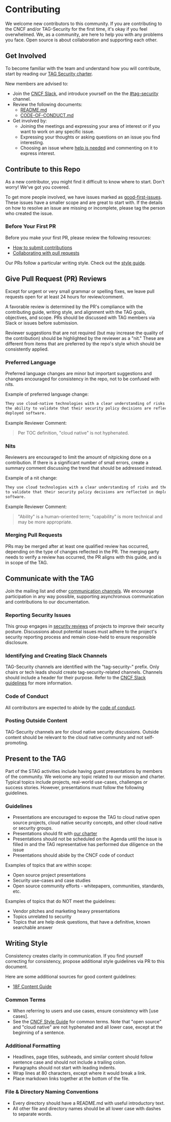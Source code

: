 # Contributing

We welcome new contributors to this community. If you are contributing to the
CNCF and/or TAG-Security for the first time, it's okay if you feel overwhelmed.
We, as a community, are here to help you with any problems you face. Open
source is about collaboration and supporting each other.

## Get Involved

To become familiar with the team and understand how you will contribute, start
by reading our [TAG Security charter].

New members are advised to:

- Join the [CNCF Slack], and introduce yourself on the the [#tag-security]
  channel.
- Review the following documents:
  - [README.md]
  - [CODE-OF-CONDUCT.md]
- Get involved by:
  - Joining the meetings and expressing your area of interest or if you want to
    work on any specific issue.
  - Expressing your thoughts or asking questions on an issue you find
    interesting.
  - Choosing an issue where [help is needed] and commenting on it to express
    interest.

## Contribute to this Repo

As a new contributor, you might find it difficult to know where to start. Don't
worry! We've got you covered.

To get more people involved, we have issues marked as [good-first-issues].
These issues have a smaller scope and are great to start with. If the details
on how to resolve an issue are missing or incomplete, please tag the person who
created the issue.

### Before Your First PR

Before you make your first PR, please review the following resources:

- [How to submit contributions]
- [Collaborating with pull requests]

Our PRs follow a particular writing style. Check out the [style guide].

## Give Pull Request (PR) Reviews

Except for urgent or very small grammar or spelling fixes, we leave pull
requests open for at least 24 hours for review/comment.

A favorable review is determined by the PR's compliance with the contributing
guide, writing style, and alignment with the TAG goals, objectives, and scope.
PRs should be discussed with TAG members via Slack or issues before submission.

Reviewer suggestions that are not required (but may increase the quality of the
contribution) should be highlighted by the reviewer as a "nit." These are
different from items that are preferred by the repo's style which should be
consistently applied.

### Preferred Language

Preferred language changes are minor but important suggestions and changes
encouraged for consistency in the repo, not to be confused with nits.

Example of preferred language change:

```markdown
They use cloud-native technologies with a clear understanding of risks and
the ability to validate that their security policy decisions are reflected in
deployed software.
```

Example Reviewer Comment:

> Per TOC definition, "cloud native" is not hyphenated.

### Nits

Reviewers are encouraged to limit the amount of nitpicking done on a
contribution. If there is a significant number of small errors, create a
summary comment discussing the trend that should be addressed instead.

Example of a nit change:

```markdown
They use cloud technologies with a clear understanding of risks and the ability
to validate that their security policy decisions are reflected in deployed
software.
```

Example Reviewer Comment:

> "Ability" is a human-oriented term; "capability" is more technical and may
  be more appropriate.

### Merging Pull Requests

PRs may be merged after at least one qualified review has occurred, depending
on the type of changes reflected in the PR. The merging party needs to verify a
review has occurred, the PR aligns with this guide, and is in scope of the TAG.

## Communicate with the TAG

Join the mailing list and other [communication channels]. We encourage
participation in any way possible, supporting asynchronous communication and
contributions to our documentation.

### Reporting Security Issues

This group engages in [security reviews] of projects to improve their security
posture. Discussions about potential issues must adhere to the project's
security reporting process and remain close-held to ensure responsible
disclosure.

### Identifying and Creating Slack Channels

TAG-Security channels are identified with the "tag-security-" prefix. Only
chairs or tech leads should create tag-security-related channels. Channels
should include a header for their purpose. Refer to the [CNCF Slack guidelines]
for more information.

### Code of Conduct

All contributors are expected to abide by the [code of conduct].

### Posting Outside Content

TAG-Security channels are for cloud native security discussions. Outside
content should be relevant to the cloud native community and not
self-promoting.

## Present to the TAG

Part of the STAG activities include having guest presentations by members of the community.
We welcome any topic related to our mission and charter. Typical topics include projects,
real-world use-cases, challenges or success stories. However, presentations must follow the
following guidelines.

### Guidelines

- Presentations are encouraged to expose the TAG to cloud native open source projects, cloud native security concepts, and other cloud native or security groups.
- Presentations should fit with [our charter](https://github.com/cncf/tag-security/blob/main/governance/charter.md)
- Presentations should not be scheduled on the Agenda until the issue is filled in and the TAG representative has performed due diligence on the issue
- Presentations should abide by the CNCF code of conduct

Examples of topics that are within scope:

- Open source project presentations
- Security use-cases and case studies
- Open source community efforts - whitepapers, communities, standards, etc.

Examples of topics that do NOT meet the guidelines:

- Vendor pitches and marketing heavy presentations
- Topics unrelated to security
- Topics that are help desk questions, that have a definitive, known searchable answer

## Writing Style

Consistency creates clarity in communication. If you find yourself correcting
for consistency, propose additional style guidelines via PR to this document.

Here are some additional sources for good content guidelines:

- [18F Content Guide]

### Common Terms

- When referring to users and use cases, ensure consistency with [use cases].
- See the [CNCF Style Guide] for common terms. Note that "open source" and
  "cloud native" are not hyphenated and all lower case, except at the beginning
  of a sentence.

### Additional Formatting

- Headlines, page titles, subheads, and similar content should follow sentence
  case and should not include a trailing colon.
- Paragraphs should not start with leading indents.
- Wrap lines at 80 characters, except where it would break a link.
- Place markdown links together at the bottom of the file.

### File & Directory Naming Conventions

- Every directory should have a README.md with useful introductory text.
- All other file and directory names should be all lower case with dashes to
  separate words.

[good-first-issues]: https://github.com/cncf/tag-security/issues?q=is%3Aopen+is%3Aissue+label%3A%22good+first+issue%22
[How to submit contributions]: https://opensource.guide/how-to-contribute/#how-to-submit-a-contribution
[Collaborating with pull requests]: https://docs.github.com/en/pull-requests/collaborating-with-pull-requests
[style guide]: #writing-style
[TAG Security charter]: governance/charter.md
[CNCF Slack]: https://slack.cncf.io/
[#tag-security]: https://cloud-native.slack.com/messages/CDJ7MLT8S
[README.md]: README.md
[CODE-OF-CONDUCT.md]: CODE-OF-CONDUCT.md
[help is needed]: https://github.com/cncf/tag-security/labels/help%20wanted
[communication channels]: README.md#Communications
[security reviews]: ./assessments/README.md
[CNCF Slack guidelines]: https://github.com/cncf/foundation/blob/main/slack-guidelines.md
[code of conduct]: ./CODE-OF-CONDUCT.md
[CNCF Style Guide]: https://github.com/cncf/foundation/blob/main/style-guide.md
[18F Content Guide]: https://content-guide.18f.gov/
